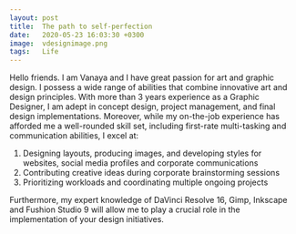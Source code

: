 ```yaml
---
layout: post
title:  The path to self-perfection
date:   2020-05-23 16:03:30 +0300
image:  vdesignimage.png
tags:   Life
---
```

Hello friends. I am Vanaya and I have great passion for art and graphic design. I possess a wide range of abilities that combine innovative art and design principles.
With more than 3 years experience as a Graphic Designer, I am adept in concept design, project management, and final design implementations. Moreover, while my on-the-job
experience has afforded me a well-rounded skill set, including first-rate multi-tasking and communication abilities, I excel at:

1. Designing layouts, producing images, and developing styles for websites, social media profiles and corporate communications
2. Contributing creative ideas during corporate brainstorming sessions
3. Prioritizing workloads and coordinating multiple ongoing projects

Furthermore, my expert knowledge of DaVinci Resolve 16, Gimp, Inkscape and Fushion Studio 9 will allow me to play a crucial role in the implementation of your design initiatives.
